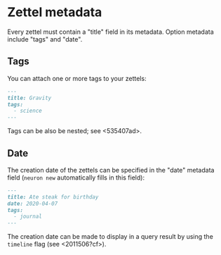 # Zettel metadata

Every zettel must contain a "title" field in its metadata. Option metadata include "tags" and "date".

## Tags

You can attach one or more tags to your zettels:

```markdown
---
title: Gravity
tags:
  - science
---
```

Tags can be also be nested; see <535407ad>. 

## Date

The creation date of the zettels can be specified in the "date" metadata field (`neuron new` automatically fills in this field):

```markdown
---
title: Ate steak for birthday
date: 2020-04-07
tags:
  - journal
---
```

The creation date can be made to display in a query result by using the `timeline` flag (see <2011506?cf>).
